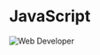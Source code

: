 # JavaScript
![Web Developer](https://www.google.com/search?q=javascript&sxsrf=ALiCzsZxqrhQKBWKELqq1nW9ZwDqR15M1Q:1655034125138&source=lnms&tbm=isch&sa=X&ved=2ahUKEwiOxvrI6qf4AhW64nMBHZY5BMcQ_AUoAXoECAIQAw&biw=1366&bih=557#imgrc=2oun5vBth5ILkM)

